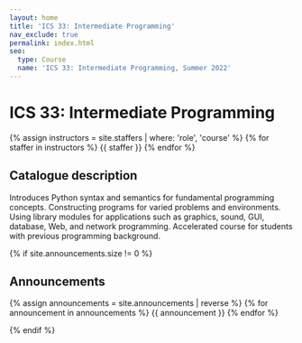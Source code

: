 ```yaml
---
layout: home
title: 'ICS 33: Intermediate Programming'
nav_exclude: true
permalink: index.html
seo:
  type: Course
  name: 'ICS 33: Intermediate Programming, Summer 2022'
---
```

# ICS 33: Intermediate Programming

{% assign instructors = site.staffers | where: 'role', 'course' %}
{% for staffer in instructors %}
{{ staffer }}
{% endfor %}

## Catalogue description
Introduces Python syntax and semantics for fundamental programming concepts. Constructing programs for varied problems and environments. Using library modules for applications such as graphics, sound, GUI, database, Web, and network programming. Accelerated course for students with previous programming background.

{% if site.announcements.size != 0 %}
## Announcements

{% assign announcements = site.announcements | reverse %}
{% for announcement in announcements %}
{{ announcement }}
{% endfor %}

{% endif %}

